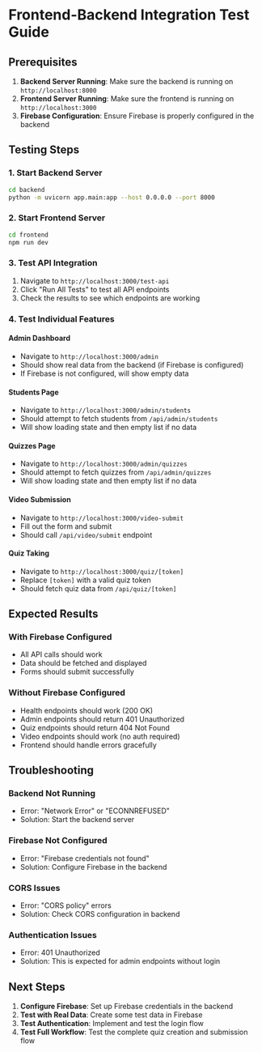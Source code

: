 # Frontend-Backend Integration Test Guide

## Prerequisites

1. **Backend Server Running**: Make sure the backend is running on `http://localhost:8000`
2. **Frontend Server Running**: Make sure the frontend is running on `http://localhost:3000`
3. **Firebase Configuration**: Ensure Firebase is properly configured in the backend

## Testing Steps

### 1. Start Backend Server

```bash
cd backend
python -m uvicorn app.main:app --host 0.0.0.0 --port 8000
```

### 2. Start Frontend Server

```bash
cd frontend
npm run dev
```

### 3. Test API Integration

1. Navigate to `http://localhost:3000/test-api`
2. Click "Run All Tests" to test all API endpoints
3. Check the results to see which endpoints are working

### 4. Test Individual Features

#### Admin Dashboard

- Navigate to `http://localhost:3000/admin`
- Should show real data from the backend (if Firebase is configured)
- If Firebase is not configured, will show empty data

#### Students Page

- Navigate to `http://localhost:3000/admin/students`
- Should attempt to fetch students from `/api/admin/students`
- Will show loading state and then empty list if no data

#### Quizzes Page

- Navigate to `http://localhost:3000/admin/quizzes`
- Should attempt to fetch quizzes from `/api/admin/quizzes`
- Will show loading state and then empty list if no data

#### Video Submission

- Navigate to `http://localhost:3000/video-submit`
- Fill out the form and submit
- Should call `/api/video/submit` endpoint

#### Quiz Taking

- Navigate to `http://localhost:3000/quiz/[token]`
- Replace `[token]` with a valid quiz token
- Should fetch quiz data from `/api/quiz/[token]`

## Expected Results

### With Firebase Configured

- All API calls should work
- Data should be fetched and displayed
- Forms should submit successfully

### Without Firebase Configured

- Health endpoints should work (200 OK)
- Admin endpoints should return 401 Unauthorized
- Quiz endpoints should return 404 Not Found
- Video endpoints should work (no auth required)
- Frontend should handle errors gracefully

## Troubleshooting

### Backend Not Running

- Error: "Network Error" or "ECONNREFUSED"
- Solution: Start the backend server

### Firebase Not Configured

- Error: "Firebase credentials not found"
- Solution: Configure Firebase in the backend

### CORS Issues

- Error: "CORS policy" errors
- Solution: Check CORS configuration in backend

### Authentication Issues

- Error: 401 Unauthorized
- Solution: This is expected for admin endpoints without login

## Next Steps

1. **Configure Firebase**: Set up Firebase credentials in the backend
2. **Test with Real Data**: Create some test data in Firebase
3. **Test Authentication**: Implement and test the login flow
4. **Test Full Workflow**: Test the complete quiz creation and submission flow
